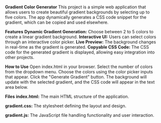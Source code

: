**Gradient Color Generator**
This project is a simple web application that allows users to create beautiful gradient backgrounds by selecting up to five colors.
The app dynamically generates a CSS code snippet for the gradient, which can be copied and used elsewhere.

**Features**
**Dynamic Gradient Generation:** Choose between 2 to 5 colors to create a linear gradient background.
**Interactive UI:** Users can select colors through an interactive color picker.
**Live Preview:** The background changes in real-time as the gradient is generated.
**Copyable CSS Code:** The CSS code for the generated gradient is displayed, allowing easy integration into other projects.

**How to Use**
Open index.html in your browser.
Select the number of colors from the dropdown menu.
Choose the colors using the color picker inputs that appear.
Click the "Generate Gradient" button.
The background will update with the selected gradient, and the CSS code will appear in the text area below.

**Files**
**index.html:** The main HTML structure of the application.

**gradient.css:** The stylesheet defining the layout and design.

**gradient.js:** The JavaScript file handling functionality and user interaction.
